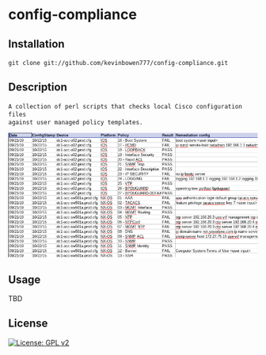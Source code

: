 # config-compliance

## Installation #

    git clone git://github.com/kevinbowen777/config-compliance.git

## Description #

    A collection of perl scripts that checks local Cisco configuration files
	against user managed policy templates.

![](images/config-compliance-report_sample.png)

## Usage #

   TBD

## License
[![License: GPL v2](https://img.shields.io/badge/License-GPL%20v2-blue.svg)](https://www.gnu.org/licenses/old-licenses/gpl-2.0.en.html)
